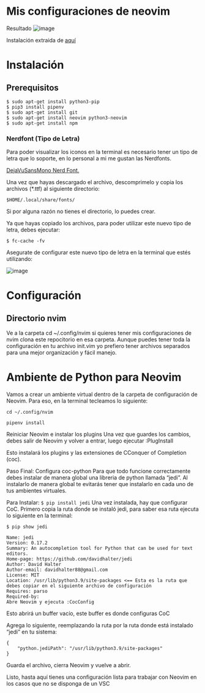 # Mis configuraciones de neovim
Resultado
![image](https://user-images.githubusercontent.com/57696252/192823781-6143efcd-bb42-4f44-b9b7-dbaebb8cab04.png)


Instalación extraida de [aquí](https://linuxfacil.mx/blog/neovim/como-configurar-neovim-como-vscode-para-python/)

# Instalación
## Prerequisitos

```
$ sudo apt-get install python3-pip
$ pip3 install pipenv
$ sudo apt-get install git
$ sudo apt-get install neovim python3-neovim
$ sudo apt-get install npm

```
### Nerdfont (Tipo de Letra)
Para poder visualizar los iconos en la terminal es necesario tener un tipo de letra que lo soporte, en lo personal a mi me gustan las Nerdfonts.

[DejaVuSansMono Nerd Font.]([https://linuxfacil.mx/blog/neovim/como-configurar-neovim-como-vscode-para-python](https://github.com/ryanoasis/nerd-fonts/releases/download/v2.1.0/DejaVuSansMono.zip))

Una vez que hayas descargado el archivo, descomprimelo y copia los archivos (*.ttf) al siguiente directorio:
```
$HOME/.local/share/fonts/
```

Si por alguna razón no tienes el directorio, lo puedes crear.

Ya que hayas copiado los archivos, para poder utilizar este nuevo tipo de letra, debes ejecutar:
```
$ fc-cache -fv
```
Asegurate de configurar este nuevo tipo de letra en la terminal que estés utilizando:

![image](https://user-images.githubusercontent.com/57696252/192823898-34f2ef7a-06fb-4c5f-a298-967cec39cbe8.png)


# Configuración
## Directorio nvim
Ve a la carpeta cd ~/.config/nvim
si quieres tener mis configuraciones de nvim clona este repocitorio en esa carpeta. Aunque puedes tener toda la configuración en tu archivo init.vim yo prefiero tener archivos separados para una mejor organización y fácil manejo.


# Ambiente de Python para Neovim
Vamos a crear un ambiente virtual dentro de la carpeta de configuración de Neovim. Para eso, en la terminal tecleamos lo siguiente:

```
cd ~/.config/nvim

pipenv install
```

Reiniciar Neovim e instalar los plugins
Una vez que guardes los cambios, debes salir de Neovim y volver a entrar, luego ejecutar :PlugInstall

Esto instalará los plugins y las extensiones de CConquer of Completion (coc).

Paso Final: Configura coc-python
Para que todo funcione correctamente debes instalar de manera global una libreria de python llamada “jedi”. Al instalarlo de manera global te evitarás tener que instalarlo en cada uno de tus ambientes virtuales.

Para Instalar:
``
$ pip install jedi
``
Una vez instalada, hay que configurar CoC. Primero copia la ruta donde se instaló jedi, para saber esa ruta ejecuta lo siguiente en la terminal:

```
$ pip show jedi

Name: jedi
Version: 0.17.2
Summary: An autocompletion tool for Python that can be used for text editors.
Home-page: https://github.com/davidhalter/jedi
Author: David Halter
Author-email: davidhalter88@gmail.com
License: MIT
Location: /usr/lib/python3.9/site-packages <== Esta es la ruta que debes copiar en el siguiente archivo de configuración
Requires: parso
Required-by:
Abre Neovim y ejecuta :CocConfig
```
Esto abrirá un buffer vacío, este buffer es donde configuras CoC

Agrega lo siguiente, reemplazando la ruta por la ruta donde está instalado “jedi” en tu sistema:
```
{
    "python.jediPath": "/usr/lib/python3.9/site-packages"
}
```
Guarda el archivo, cierra Neovim y vuelve a abrir.

Listo, hasta aquí tienes una configuración lista para trabajar con Neovim en los casos que no se disponga de un VSC
